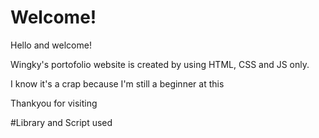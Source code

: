 
# Welcome!
Hello and welcome!

Wingky's portofolio website is created by using HTML, CSS and JS only.

I know it's a crap because I'm still a beginner at this

Thankyou for visiting

#Library and Script used
